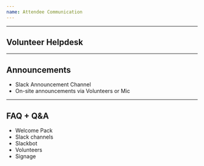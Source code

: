 ```yaml
---
name: Attendee Communication
---
```


---
Volunteer Helpdesk
---



---
Announcements
---

- Slack Announcement Channel
- On-site announcements via Volunteers or Mic


---
FAQ + Q&A
---

- Welcome Pack
- Slack channels
- Slackbot
- Volunteers
- Signage
